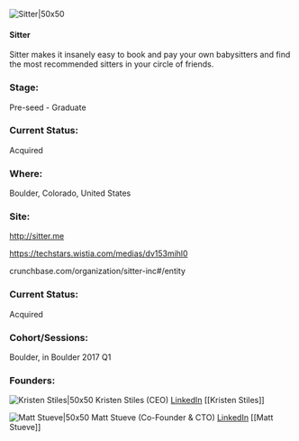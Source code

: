 

![Sitter|50x50](https://apimg.techstars.com/connect/images/image_files/587e56dbc9aec76ca5000000/original/sitter-logo-word.png)

#### Sitter
Sitter makes it insanely easy to book and pay your own babysitters and find the most recommended sitters in your circle of friends.

### Stage: 
Pre-seed - Graduate 

### Current Status: 
Acquired

### Where:
Boulder, Colorado, United States

### Site:
http://sitter.me

https://techstars.wistia.com/medias/dv153mihl0

crunchbase.com/organization/sitter-inc#/entity

### Current Status: 
Acquired

### Cohort/Sessions: 
Boulder, in Boulder 2017 Q1

### Founders: 

![Kristen Stiles|50x50](https://apimg.techstars.com/connect/images/image_files/587e5969c9aec76ca5000004/original/kristen-headshot-fullres_03.png) Kristen Stiles (CEO) [LinkedIn](https://linkedin.com/in/kristenstiles) [[Kristen Stiles]]

![Matt Stueve|50x50](http://s3.amazonaws.com/ts-accel-connect-uploads/images/image_files/587e52eac9aec747b9000002/original/Matt_Stueve.png) Matt Stueve (Co-Founder & CTO) [LinkedIn](https://linkedin.com/in/mattstueve) [[Matt Stueve]]


